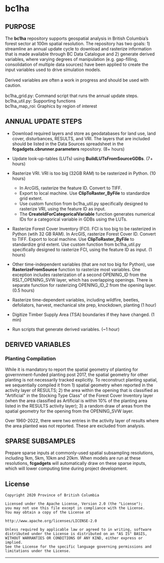 # bc1ha
## PURPOSE
The **bc1ha** repository supports geospatial analysis in British Columbia’s forest sector at 100m spatial resolution. The repository has two goals: 1) streamline an annual update cycle to download and 
rasterize information that is made available through BC Data Catalogue and 2) generate derived variables, where varying degrees of manipulation (e.g. gap-filling, consolidation of multiple data sources) 
have been applied to create the input variables used to drive simulation models. 
<br><br>
Derived variables are often a work in progress and should be used with caution.
<br><br>
bc1ha_grid.py: Command script that runs the annual update steps.
<br>
bc1ha_util.py: Supporting functions
<br>
bc1ha_map_roi: Graphics by region of interest

## ANNUAL UPDATE STEPS
- Download required layers and store as geodatabases for land use, land cover, disturbances, RESULTS, and VRI. The layers that are included should be listed in the Data Sources spreadsheet in the **fcgadgets.cbrunner.parameters** repository. (8+ hours)

- Update look-up-tables (LUTs) using **BuildLUTsFromSourceGDBs**. (7+ hours)

- Rasterize VRI. VRI is too big (32GB RAM) to be rasterized in Python. (10 hours)
    - In ArcGIS, rasterize the feature ID. Convert to TIFF. 
    - Export to local machine. Use **ClipToRaster_ByFile** to standardize grid extent.
    - Use custom function from bc1ha_util.py specifically designed to rasterize VRI, using the feature ID as input. 
    - The **CreateIdForCategoricalVariable** function generates numerical IDs for a categorical variable in GDBs using the LUTs. 

- Rasterize Forest Cover Inventory (FCI). FCI is too big to be rasterized in Python (wtih 32 GB RAM). In ArcGIS, rasterize Forest Cover ID. Convert to TIFF. Export to local machine. Use **ClipToRaster_ByFile** to standardize grid extent. Use custom function from bc1ha_util.py specifically designed to rasterize FCI, using the feature ID as input. (1 hours)

- Other time-independent variables (that are not too big for Python), use **RasterizeFromSource** function to rasterize most variables. One exception includes rasterization of a second OPENING_ID from the RSLT_OPENING_SVW layer, which has overlapping openings. There is separate function for rasterizing OPENING_ID_2 from the opening layer. (0.5 hours)

- Rasterize time-dependent variables, including wildfire, beetles, defoliators, harvest, mechanical site prep, knockdown, planting (1 hour)

- Digitize Timber Supply Area (TSA) boundaries if they have changed. (1 min)

- Run scripts that generate derived variables. (~1 hour)

## DERIVED VARIABLES
### Planting Compilation
While it is mandatory to report the spatial geometry of planting for governnment-funded planting post 2017, the spatial geometry for other planting is not necessarily tracked explicitly. To reconstruct planting spatial,
we sequentially compiled it from 1) spatial geometry when reported in the activity layer of RESULTS; 2) the area within the opening that is classified as "Artificial" in the Stocking Type Class" of the Forest Cover Inventory 
layer (when the area classified as Artificial is within 10% of the planting area listed in the RESULTS activity layer); 3) a random draw of areas from the spatial geometry for the opening from the OPENING_SVW layer.

Over 1960-2022, there were two entries in the activity layer of results where the area planted was not reported. These are excluded from analysis.

###

## SPARSE SUBSAMPLES
Prepare sparse inputs at commonly-used spatial subsampling resolutions, including 1km, 5km, 10km and 20km. When models are run at these resolutions, **fcgadgets** will automatically draw on these sparse inputs, which will 
lower computing time during project development.

## License

    Copyright 2020 Province of British Columbia

    Licensed under the Apache License, Version 2.0 (the "License");
    you may not use this file except in compliance with the License.
    You may obtain a copy of the License at

    http://www.apache.org/licenses/LICENSE-2.0

    Unless required by applicable law or agreed to in writing, software distributed under the License is distributed on an "AS IS" BASIS,
    WITHOUT WARRANTIES OR CONDITIONS OF ANY KIND, either express or implied.
    See the License for the specific language governing permissions and limitations under the License.

------------------------------------------------------------------------


